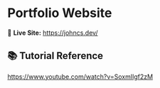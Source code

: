 # Portfolio Website

🔗 **Live Site:** https://johncs.dev/

## 📚 Tutorial Reference
https://www.youtube.com/watch?v=SoxmIlgf2zM

